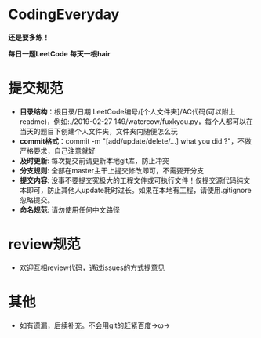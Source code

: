 # CodingEveryday
**还是要多练！**

**每日一题LeetCode**
**每天一根hair**

# 提交规范
* **目录结构**：根目录/日期 LeetCode编号/[个人文件夹]/AC代码(可以附上readme)，例如:./2019-02-27 149/watercow/fuxkyou.py，每个人都可以在当天的题目下创建个人文件夹，文件夹内随便怎么玩
* **commit格式**：commit -m "[add/update/delete/...] what you did ?"，不做严格要求，自己注意就好
* **及时更新**: 每次提交前请更新本地git库，防止冲突
* **分支规则**: 全部在master主干上提交修改即可，不需要开分支
* **提交内容**: 没事不要提交究极大的工程文件或可执行文件！仅提交源代码纯文本即可，防止其他人update耗时过长。如果在本地有工程，请使用.gitignore忽略提交。
* **命名规范**: 请勿使用任何中文路径

# review规范
* 欢迎互相review代码，通过issues的方式提意见

# 其他
* 如有遗漏，后续补充。不会用git的赶紧百度→ω→
